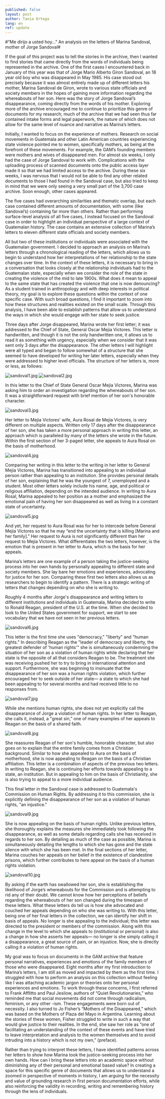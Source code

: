 ```yaml
---
published: false
layout: post
author: Tania Ortega
lang: en
ref: update
---
```


#“Me dirijo a usted hoy…” An analysis on the letters of Marina Sandoval, mother of Jorge Sandoval#

If the goal of this project was to tell the stories in the archive, then I wanted to find stories that came directly from the words of  individuals being represented in the archive. One of the first cases I encountered back in January of this year was that of Jorge Mario Alberto Giron Sandoval, an 18 year old boy who was disappeared in May 1985. His case stood out precisely because it was almost entirely made up of different letters his mother, Marina Sandoval de Giron, wrote to various state officials and society members in the hopes of gaining more information regarding the whereabouts of her son. Here was the story of Jorge Sandoval’s disappearance, coming directly from the words of his mother. Exploring more of the archive encouraged me to continue to prioritize this genre of documents for my research; much of the archive that we had seen thus far contained intake forms and legal paperwork, the nature of which does not allow for the same level of nuance and narrative as Marina’s letters. 

Initially, I wanted to focus on the experience of mothers. Research on social movements in Guatemala and other Latin American countries experiencing state violence pointed me to women, specifically mothers, as being at the forefront of these movements. For example, the GAM’s founding members were mothers and wives of disappeared men. For almost six weeks, I only had the case of Jorge Sandoval to work with. Complications with the uploading process of scanned documents onto the public access layer made it so that we had limited access to the archive. During these six weeks, I was nervous that I would not be able to find any other related documents to those I had found in the Sandoval case, but also tried to keep in mind that we were only seeing a very small part of the 3,700 case archive. Soon enough, other cases appeared. 

The five cases had overarching similarities and thematic overlap, but each case contained different amounts of documentation, with some (like Sandoval’s) containing far more than others. Rather than performing surface-level analysis of all five cases, I instead focused on the Sandoval case in order to highlight an individual perspective of a large context of Guatemalan history. The case contains an extensive collection of Marina’s letters to eleven different state officials and society members.

All but two of these institutions or individuals were associated with the Guatemalan government. I decided to approach an analysis on Marina’s letters through a chronological reading of the letters, which allows us to begin to understand how her interpretations of her  relationship to the state changes over time. In the context of these letters, it is necessary to bring in a conversation that looks closely at the relationship individuals had to the Guatemalan state, especially when we consider the role of the state in creating the violence of the mid to late 1900s. What does it mean to appeal to the same state that has created the violence that one is now denouncing? As a student trained in anthropology and with deep interests in political theory, my goal is to explore these questions within the context of one specific case. With such broad questions, I find it important to zoom into how these structures and realities existed on the small scale. Through this analysis, I have been able to establish patterns that allow us to understand the ways in which she would engage with her state to seek justice.

Three days after Jorge disappeared, Marina wrote her first letter; it was addressed to the Chief of State, General Oscar Mejia Victores. This letter is handwritten, and though it is not the only handwritten one, it allows us to read it as something with urgency, especially when we consider that it was sent only 3 days after the disappearance. The other letters I will highlight were all typed and began to follow somewhat of a structure that she seemed to have developed for writing her later letters, especially when they were addressed to higher level officials. The structure of her letters is, more or less,  as follows: 

![sandoval1.jpg]({{site.baseurl}}/images/sandoval1.jpg)
![sandoval2.jpg]({{site.baseurl}}/images/sandoval2.jpg)

In this letter to the Chief of State General Oscar Mejia Victores, Marina was asking him to order an investigation regarding the whereabouts of her son. It was a straightforward request with brief mention of her son's honorable character. 

![sandoval3.jpg]({{site.baseurl}}/images/sandoval3.jpg)

Her letter to Mejia Victores' wife, Aura Rosal de Mejia Victores, is very different on multiple aspects. Written only 17 days after the disappearance of her son, she has taken a more personal approach in writing this letter, an approach which is paralleled by many of the letters she wrote in the future. Within the first section of her 3-paged letter, she appeals to Aura Rosal on the basis of motherhood.

![sandoval4.jpg]({{site.baseurl}}/images/sandoval4.jpg)

Comparing her writing in this letter to the writing in her letter to General Mejia Victores, Marina has transitioned into appealing to an individual person rather than appealing to an institution. She provides personal details of her son, explaining that he was the youngest of 7, unemployed and a student. Most other letters solely include his name, age, and political or religious affiliation, depending on the intended audience. In writing to Aura Rosal, Marina appealed to her position as a mother and emphasized the emotional pain of having her son disappeared as well as living in a constant state of uncertainty.

![sandoval5.jpg]({{site.baseurl}}/images/sandoval5.jpg)

And yet, her request to Aura Rosal was for her to intercede before  General Mejia Victores so that he may “end the uncertainty that is killing [Marina and her family].” Her request to Aura is not significantly different than her request to Mejia Victores. What differentiates the two letters, however, is the emotion that is present in her letter to Aura, which is the basis for her appeals. 

Marina’s letters are one example of a person taking the justice-seeking process into her own hands by personally appealing to different state and society members. She lay bare her emotions and experiences, advocating for justice for her son. Comparing these first two letters also allows us as researchers to begin to identify a pattern. There is a strategic writing of letters that changes depending on who she is writing to.

Roughly 4 months after Jorge's disappearance and writing letters to different institutions and individuals in Guatemala, Marina decided to write to Ronald Reagan, president of the U.S. at the time. When she decided to look to the United States government for support, we start to see vocabulary that we have not seen in her previous letters. 

![sandoval6.jpg]({{site.baseurl}}/images/sandoval6.jpg)

This letter is the first time she uses "democracy," "liberty" and "human rights." In describing Reagan as the "leader of democracy and liberty, the greatest defender of 'human rights'" she is simultaneously condemning the situation of her son as a violation of human rights while declaring that her state is the opposite of all that considers Reagan to be. The treatment she was receiving pushed her to try to bring in international attention and support. Furthermore, she was beginning to insinuate that the disappearance of her son was a human rights violation, which further encouraged her to seek outside of her state— a state to which she had been appealing to for several months and had received little to no responses from.

![sandoval7.jpg]({{site.baseurl}}/images/sandoval7.jpg)

While she mentions human rights, she does not yet explicitly call the disappearance of Jorge a violation of human rights. In her letter to Reagan, she calls it, instead, a "great sin,” one of many examples of her appeals to Reagan on the basis of a shared faith.

![sandoval8.jpg]({{site.baseurl}}/images/sandoval8.jpg)

She reassures Reagan of her son's humble, honorable character, but also goes on to explain that the entire family comes from a Christian background. Similar to how she appealed to Aura on the basis of motherhood, she is now appealing to Reagan on the basis of a Christian affiliation. This letter is a combination of aspects of the previous two letters. In writing to Reagan, she is continuing her efforts towards appealing to a state, an institution. But in appealing to him on the basis of Christianity, she is also trying to appeal to a more individual audience.

This final letter in the Sandoval case is addressed to Guatemala's Commission on Human Rights. By addressing it to this commission, she is explicitly defining the disappearance of her son as a violation of human rights, "an injustice."

![sandoval9.jpg]({{site.baseurl}}/images/sandoval9.jpg)

She is now appealing on the basis of human rights. Unlike previous letters, she thoroughly explains the measures she immediately took following the disappearance, as well as some details regarding calls she has received in regards to her son. By detailing as much of the case as possible, Marina is simultaneously detailing the lengths to which she has gone and the state silence with which she has been met. In the final sections of her letter, Marina couches her appeals on her belief in the existence of clandestine prisons, which further contributes to here appeal on the basis of a human rights violation.

![sandoval10.jpg]({{site.baseurl}}/images/sandoval10.jpg)

By asking if the earth has swallowed her son, she is establishing the likelihood of Jorge’s whereabouts for the Commission and is attempting to rid any of their doubt. We cannot know how her perceptions of beliefs regarding the whereabouts of her son changed during the timespan of these letters. What these letters do tell us is how she advocated and couched her appeals depending on who she was writing to. With this letter, being one of her final letters in the collection, we can identify her shift in basis of appeals. No longer is she appealing to the individual; this letter was directed to the president or members of the commission. Along with this change in the level to which she appeals to (institutional or personal) is also a change in how she asserts her appeals— no longer is she simply calling it a disappearance, a great source of pain, or an injustice. Now, she is directly calling it a violation of human rights.

My goal was to focus on documents in the GAM archive that feature personal narratives, experiences and emotions of the family members of those who were disappeared. Eight months after my first introduction to Marina’s letters, I am still as moved and impacted by them as the first time. I struggled with how to perform an analysis on this collection without feeling like I was attaching academic jargon or theories onto her personal experiences and emotions. To work through these concerns, I first referred to Frank Afflitto and Paul Jesilow, authors of “Quiet Revolutionaries,” who reminded me that social movements  did not come through radicalism, feminism, or any other -ism. These engagements were born out of necessity. I also turned to Jo Fisher’s “Mothers of the Disappeared,” which was based on the Mothers of Plaza del Mayo in Argentina. Learning about the stories of these women, Fisher struggled to write in such a way that would give justice to their realities. In the end, she saw her role as “one of facilitating an understanding of the context of these events and have tried to leave interpretation and analysis to the women themselves and to avoid intruding into a history which is not my own,” (preface).

Rather than trying to interpret these letters, I have identified patterns across her letters to show how Marina took the justice-seeking process into her own hands. How can I bring these letters into an academic space without diminishing any of their personal and emotional based value? In creating a space for this specific genre of documents that allows us to understand a zoomed in perspective of moments in history, I am arguing for the necessity and value of grounding research in first person documentation efforts, while also reinforcing the validity in recording, writing and remembering history through the lens of individuals.
